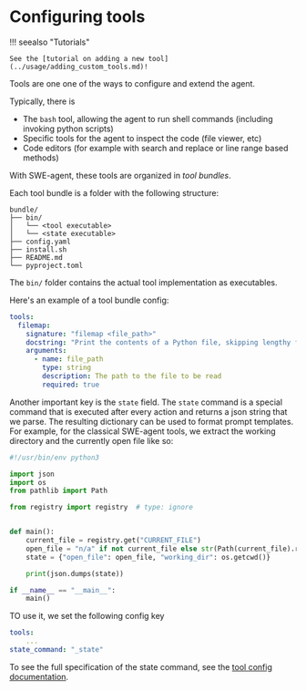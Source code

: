 # Configuring tools

!!! seealso "Tutorials"

    See the [tutorial on adding a new tool](../usage/adding_custom_tools.md)!

Tools are one one of the ways to configure and extend the agent.

Typically, there is

* The `bash` tool, allowing the agent to run shell commands (including invoking python scripts)
* Specific tools for the agent to inspect the code (file viewer, etc)
* Code editors (for example with search and replace or line range based methods)

With SWE-agent, these tools are organized in _tool bundles_.

Each tool bundle is a folder with the following structure:

```
bundle/
├── bin/
│   └── <tool executable>
│   └── <state executable>
├── config.yaml
├── install.sh
├── README.md
└── pyproject.toml
```

The `bin/` folder contains the actual tool implementation as executables.

Here's an example of a tool bundle config:

```yaml
tools:
  filemap:
    signature: "filemap <file_path>"
    docstring: "Print the contents of a Python file, skipping lengthy function and method definitions."
    arguments:
      - name: file_path
        type: string
        description: The path to the file to be read
        required: true
```

Another important key is the `state` field.
The `state` command is a special command that is executed after every action and returns a json string that we parse.
The resulting dictionary can be used to format prompt templates.
For example, for the classical SWE-agent tools, we extract the working directory and the currently open file like so:

```python title="tools/windowed/bin/_state"
#!/usr/bin/env python3

import json
import os
from pathlib import Path

from registry import registry  # type: ignore


def main():
    current_file = registry.get("CURRENT_FILE")
    open_file = "n/a" if not current_file else str(Path(current_file).resolve())
    state = {"open_file": open_file, "working_dir": os.getcwd()}

    print(json.dumps(state))

if __name__ == "__main__":
    main()
```

TO use it, we set the following config key

```yaml
tools:
    ...
state_command: "_state"
```

To see the full specification of the state command, see the [tool config documentation](../reference/bundle_config.md).